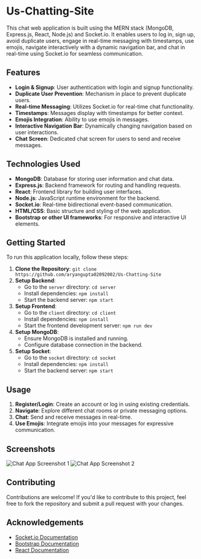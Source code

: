 # Us-Chatting-Site

This chat web application is built using the MERN stack (MongoDB, Express.js, React, Node.js) and Socket.io. It enables users to log in, sign up, avoid duplicate users, engage in real-time messaging with timestamps, use emojis, navigate interactively with a dynamic navigation bar, and chat in real-time using Socket.io for seamless communication.

## Features

- **Login & Signup**: User authentication with login and signup functionality.
- **Duplicate User Prevention**: Mechanism in place to prevent duplicate users.
- **Real-time Messaging**: Utilizes Socket.io for real-time chat functionality.
- **Timestamps**: Messages display with timestamps for better context.
- **Emojis Integration**: Ability to use emojis in messages.
- **Interactive Navigation Bar**: Dynamically changing navigation based on user interactions.
- **Chat Screen**: Dedicated chat screen for users to send and receive messages.

## Technologies Used

- **MongoDB**: Database for storing user information and chat data.
- **Express.js**: Backend framework for routing and handling requests.
- **React**: Frontend library for building user interfaces.
- **Node.js**: JavaScript runtime environment for the backend.
- **Socket.io**: Real-time bidirectional event-based communication.
- **HTML/CSS**: Basic structure and styling of the web application.
- **Bootstrap or other UI frameworks**: For responsive and interactive UI elements.

## Getting Started

To run this application locally, follow these steps:

1. **Clone the Repository**: `git clone https://github.com/aryangupta02092002/Us-Chatting-Site`
2. **Setup Backend**:
   - Go to the `server` directory: `cd server`
   - Install dependencies: `npm install`
   - Start the backend server: `npm start`
3. **Setup Frontend**:
   - Go to the `client` directory: `cd client`
   - Install dependencies: `npm install`
   - Start the frontend development server: `npm run dev`
4. **Setup MongoDB**:
   - Ensure MongoDB is installed and running.
   - Configure database connection in the backend.
5. **Setup Socket**:
   - Go to the `socket` directory: `cd socket`
   - Install dependencies: `npm install`
   - Start the backend server: `npm start` 

## Usage

1. **Register/Login**: Create an account or log in using existing credentials.
2. **Navigate**: Explore different chat rooms or private messaging options.
3. **Chat**: Send and receive messages in real-time.
4. **Use Emojis**: Integrate emojis into your messages for expressive communication.

## Screenshots

![Chat App Screenshot 1](?raw=true)
![Chat App Screenshot 2](?raw=true)

## Contributing

Contributions are welcome! If you'd like to contribute to this project, feel free to fork the repository and submit a pull request with your changes.

## Acknowledgements

- [Socket.io Documentation](https://socket.io/docs/)
- [Bootstrap Documentation](https://getbootstrap.com/docs/)
- [React Documentation](https://reactjs.org/docs/getting-started.html)
